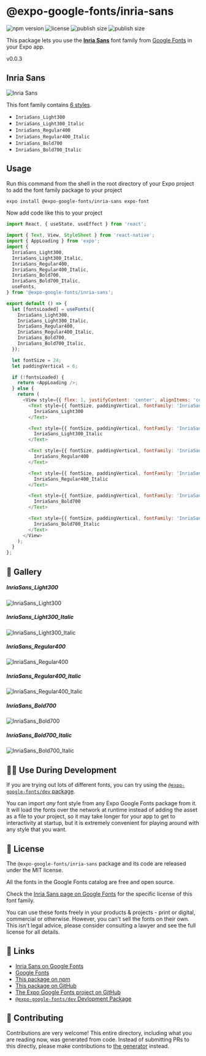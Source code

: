 # @expo-google-fonts/inria-sans

![npm version](https://flat.badgen.net/npm/v/@expo-google-fonts/inria-sans)
![license](https://flat.badgen.net/github/license/expo/google-fonts)
![publish size](https://flat.badgen.net/packagephobia/install/@expo-google-fonts/inria-sans)
![publish size](https://flat.badgen.net/packagephobia/publish/@expo-google-fonts/inria-sans)

This package lets you use the [**Inria Sans**](https://fonts.google.com/specimen/Inria+Sans) font family from [Google Fonts](https://fonts.google.com/) in your Expo app.

v0.0.3

## Inria Sans

![Inria Sans](./font-family.png)

This font family contains [6 styles](#-gallery).

- `InriaSans_Light300`
- `InriaSans_Light300_Italic`
- `InriaSans_Regular400`
- `InriaSans_Regular400_Italic`
- `InriaSans_Bold700`
- `InriaSans_Bold700_Italic`

## Usage

Run this command from the shell in the root directory of your Expo project to add the font family package to your project
```sh
expo install @expo-google-fonts/inria-sans expo-font
```

Now add code like this to your project
```js
import React, { useState, useEffect } from 'react';

import { Text, View, StyleSheet } from 'react-native';
import { AppLoading } from 'expo';
import {
  InriaSans_Light300,
  InriaSans_Light300_Italic,
  InriaSans_Regular400,
  InriaSans_Regular400_Italic,
  InriaSans_Bold700,
  InriaSans_Bold700_Italic,
  useFonts,
} from '@expo-google-fonts/inria-sans';

export default () => {
  let [fontsLoaded] = useFonts({
    InriaSans_Light300,
    InriaSans_Light300_Italic,
    InriaSans_Regular400,
    InriaSans_Regular400_Italic,
    InriaSans_Bold700,
    InriaSans_Bold700_Italic,
  });

  let fontSize = 24;
  let paddingVertical = 6;

  if (!fontsLoaded) {
    return <AppLoading />;
  } else {
    return (
      <View style={{ flex: 1, justifyContent: 'center', alignItems: 'center' }}>
        <Text style={{ fontSize, paddingVertical, fontFamily: 'InriaSans_Light300' }}>
          InriaSans_Light300
        </Text>

        <Text style={{ fontSize, paddingVertical, fontFamily: 'InriaSans_Light300_Italic' }}>
          InriaSans_Light300_Italic
        </Text>

        <Text style={{ fontSize, paddingVertical, fontFamily: 'InriaSans_Regular400' }}>
          InriaSans_Regular400
        </Text>

        <Text style={{ fontSize, paddingVertical, fontFamily: 'InriaSans_Regular400_Italic' }}>
          InriaSans_Regular400_Italic
        </Text>

        <Text style={{ fontSize, paddingVertical, fontFamily: 'InriaSans_Bold700' }}>
          InriaSans_Bold700
        </Text>

        <Text style={{ fontSize, paddingVertical, fontFamily: 'InriaSans_Bold700_Italic' }}>
          InriaSans_Bold700_Italic
        </Text>
      </View>
    );
  }
};

```

## 🔡 Gallery

##### InriaSans_Light300
![InriaSans_Light300](./3bde5e08b5ec7274f1c28704b62bd581c28724f8cf4412d56a9e24435e927789.ttf.png)

##### InriaSans_Light300_Italic
![InriaSans_Light300_Italic](./e33d8e62a895c0402146425676e4254906218e07c6adde8532ae0f436aff96ae.ttf.png)

##### InriaSans_Regular400
![InriaSans_Regular400](./78a5989461a98cf7daa6612f5b9240f06cf592fcaeb0684a49a73d5616085753.ttf.png)

##### InriaSans_Regular400_Italic
![InriaSans_Regular400_Italic](./dea0c172e0ec1669869a55587b188534d474341d049a62012e316cdd79e82f22.ttf.png)

##### InriaSans_Bold700
![InriaSans_Bold700](./7747b367f8106ba29552aff3126864e3d6b20c008e33d214252ca30fff47f65c.ttf.png)

##### InriaSans_Bold700_Italic
![InriaSans_Bold700_Italic](./70544f369add81b1bf7a0b8f3d4108c7bdca0f1426f9251c47d8d54ae6820b90.ttf.png)


## 👩‍💻 Use During Development

If you are trying out lots of different fonts, you can try using the [`@expo-google-fonts/dev` package](https://github.com/expo/google-fonts/tree/master/font-packages/dev#readme).

You can import *any* font style from any Expo Google Fonts package from it. It will load the fonts
over the network at runtime instead of adding the asset as a file to your project, so it may take longer
for your app to get to interactivity at startup, but it is extremely convenient
for playing around with any style that you want.

## 📖 License

The `@expo-google-fonts/inria-sans` package and its code are released under the MIT license.

All the fonts in the Google Fonts catalog are free and open source.

Check the [Inria Sans page on Google Fonts](https://fonts.google.com/specimen/Inria+Sans) for the specific license of this font family.

You can use these fonts freely in your products & projects - print or digital, commercial or otherwise. However, you can't sell the fonts on their own. This isn't legal advice, please consider consulting a lawyer and see the full license for all details.

## 🔗 Links

- [Inria Sans on Google Fonts](https://fonts.google.com/specimen/Inria+Sans)
- [Google Fonts](https://fonts.google.com/)
- [This package on npm](https://www.npmjs.com/package/@expo-google-fonts/inria-sans)
- [This package on GitHub](https://github.com/expo/google-fonts/tree/master/font-packages/inria-sans)
- [The Expo Google Fonts project on GitHub](https://github.com/expo/google-fonts)
- [`@expo-google-fonts/dev` Devlopment Package](https://github.com/expo/google-fonts/tree/master/font-packages/dev)


## 🤝 Contributing

Contributions are very welcome! This entire directory, including what you are reading now, was generated from code. Instead of submitting PRs to this directly, please make contributions to [the generator](https://github.com/expo/google-fonts/tree/master/packages/generator) instead.
